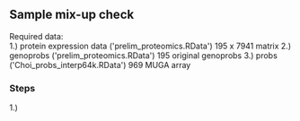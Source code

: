 ## Sample mix-up check

Required data:<br />
    1.) protein expression data ('prelim_proteomics.RData')    195 x 7941 matrix 
    2.) genoprobs               ('prelim_proteomics.RData')    195 original genoprobs 
    3.) probs                   ('Choi_probs_interp64k.RData') 969 MUGA array 
    
    
    
  
### Steps

1.) 
